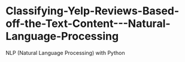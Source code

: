 # Classifying-Yelp-Reviews-Based-off-the-Text-Content---Natural-Language-Processing
NLP (Natural Language Processing) with Python
